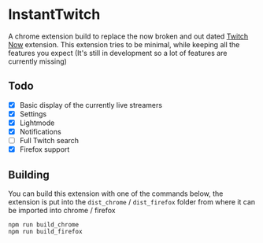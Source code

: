# InstantTwitch

A chrome extension build to replace the now broken and out dated [Twitch Now](https://github.com/Ndragomirov/twitch-now) extension. This extension tries to be minimal, while keeping all the features you expect (It's still in development so a lot of features are currently missing)

## Todo

- [x] Basic display of the currently live streamers
- [x] Settings
- [x] Lightmode
- [x] Notifications
- [ ] Full Twitch search
- [x] Firefox support

## Building

You can build this extension with one of the commands below, the extension is put into the `dist_chrome` / `dist_firefox` folder from where it can be imported into chrome / firefox

```
npm run build_chrome
npm run build_firefox
```
